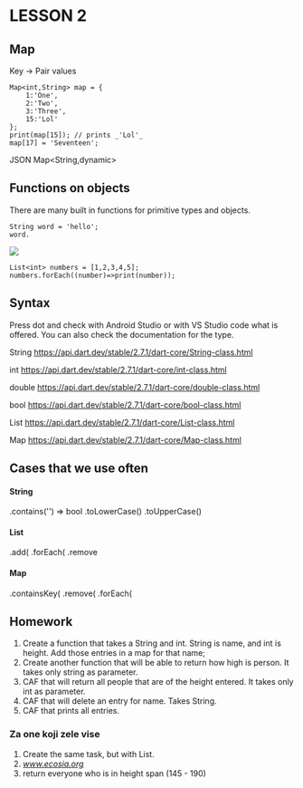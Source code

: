 # LESSON 2

## Map
Key -> Pair values
```
Map<int,String> map = {
    1:'One',
    2:'Two',
    3:'Three',
    15:'Lol'
};
print(map[15]); // prints _'Lol'_
map[17] = 'Seventeen';
```

JSON
Map<String,dynamic>

## Functions on objects

There are many built in functions for primitive types and objects.

```
String word = 'hello';
word.
```
![](./assets/string_functions.png)

```
List<int> numbers = [1,2,3,4,5];
numbers.forEach((number)=>print(number));
```


## Syntax
Press dot and check with Android Studio or with VS Studio code what is offered.
You can also check the documentation for the type.


String
https://api.dart.dev/stable/2.7.1/dart-core/String-class.html

int
https://api.dart.dev/stable/2.7.1/dart-core/int-class.html

double
https://api.dart.dev/stable/2.7.1/dart-core/double-class.html

bool
https://api.dart.dev/stable/2.7.1/dart-core/bool-class.html

List
https://api.dart.dev/stable/2.7.1/dart-core/List-class.html

Map
https://api.dart.dev/stable/2.7.1/dart-core/Map-class.html


## Cases that we use often

#### String

.contains('') => bool
.toLowerCase()
.toUpperCase()

#### List

.add(
.forEach(
.remove

#### Map
.containsKey(
.remove(
.forEach(



## Homework
1. Create a function that takes a String and int. String is name, and int is height.
Add those entries in a map for that name;
2. Create another function that will be able to return how high is person. It takes only string as parameter.
3. CAF that will return all people that are of the height entered. It takes only int as parameter.
4. CAF that will delete an entry for name. Takes String.
5. CAF that prints all entries.


### Za one koji zele vise
1. Create the same task, but with List.
2. *www.ecosia.org*
3. return everyone who is in height span (145 - 190)
